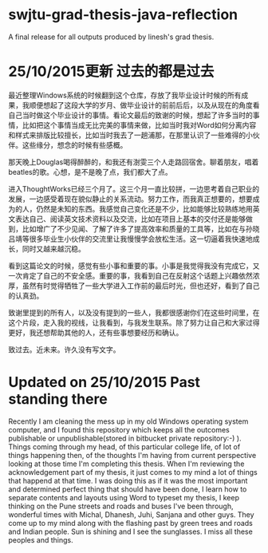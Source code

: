 # swjtu-grad-thesis-java-reflection
A final release for all outputs produced by linesh's grad thesis.

# 25/10/2015更新 过去的都是过去
最近整理Windows系统的时候翻到这个仓库，存放了我毕业设计时候的所有成果，我顺便想起了这段大学的岁月、做毕业设计的前前后后，以及从现在的角度看自己当时做这个毕业设计的事情。看论文最后的致谢的时候，想起了许多当时的事情，比如把这个事情当成无比完美的事情来做，比如当时我对Word如何分离内容和样式来排版比较擅长，比如当时我去了一趟浦那，在那里认识了一些难得的小伙伴。这些缘分，想念的时候有些感概。

那天晚上Douglas喝得醉醉的，和我还有澍雯三个人走路回宿舍。聊着朋友，唱着beatles的歌。心想，是不是晚了点，我们都大了点。

进入ThoughtWorks已经三个月了。这三个月一直比较拼，一边思考着自己职业的发展，一边感受着现在貌似静止的关系流动。努力工作，而我真正想要的，想要成为的人，仍然是未知的东西。我感觉自己变化还是不少，比如能够比较熟练地用英文表达自己、阅读英文技术资料以及交流，比如在项目上基本的交付还是能够做到，比如增广了不少见闻、了解了许多了提高效率和质量的工具等，比如在与孙晓吕靖等很多毕业生小伙伴的交流里让我慢慢学会放松生活。这一切逼着我快速地成长，同时又越来越沉稳。

看到这篇论文的时候，感觉有些小事和重要的事。小事是我觉得我没有完成它，又一次肯定了自己的不安全感。重要的事，我看到自己在反射这个话题上兴趣依然浓厚，虽然有时觉得牺牲了一些大学进入工作前的最后时光，但也还好，看到了自己的认真劲。

致谢里提到的所有人，以及没有提到的一些人，我都很感谢你们在这些时间里，在这个片段，走入我的视线，让我看到，与我发生联系。除了努力让自己和大家过得更好，我还想帮助其他的人，还有些事想要经历和确认。

致过去。近未来。许久没有写文字。

# Updated on 25/10/2015 Past standing there
Recently I am cleaning the mess up in my old Windows operating system computer, and I found this repository which keeps all the outcomes publishable or unpublishable(stored in bitbucket private repository:-) ). Things coming through my head, of this particular college life, of lot of things happening then, of the thoughts I'm having from current perspective looking at those time I'm completing this thesis. When I'm reviewing the acknowledgement part of my thesis, it just comes to my mind a lot of things that happend at that time. I was doing this as if it was the most important and determined perfect thing that should have been done, I learn how to separate contents and layouts using Word to typeset my thesis, I keep thinking on the Pune streets and roads and buses I've been through, wonderful times with Michal, Dhanesh, Juhi, Sanjana and other guys. They come up to my mind along with the flashing past by green trees and roads and Indian people. Sun is shining and I see the sunglasses. I miss all these peoples and things.

